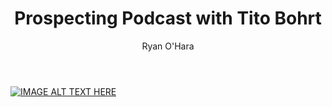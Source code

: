 ﻿---
layout: blog
title: Prospecting Podcast with Tito Bohrt
description: Ryan O’Hara sits down with Tito Bohrt, CEO of AltiSales and talks about prospecting, how to structure SDR teams, and the future of researching prospects.
coverImage: /img/Tito_Bohrt.jpg
publishDate: Jun 20, 2018

author: Ryan O'Hara
authorProfile:  Ryan O'Hara has been an early employee at several startups helping them with marketing and prospecting tactics, including Dyn who was acquired by Oracle for $600+ million in 2016. He's had prospecting campaigns featured in Fortune, Mashable, and TheNextWeb. Ryan specializes in branding, business development, prospecting, and coaching people on how to make good digital first impressions. He also mentors two accelerators, The Iron Yard and The Alpha Loft, and hosts The Prospecting Podcast.
authorImage: /img/Ryan-OHara-Headshot.png
---


[![IMAGE ALT TEXT HERE](/img/podcastWithTito.png)](https://w.soundcloud.com/player/?url=https%3A//api.soundcloud.com/tracks/461068527&amp;color=%23ff5500&amp;auto_play=false&amp;hide_related=false&amp;show_comments=true&amp;show_user=true&amp;show_reposts=false&amp;show_teaser=true&amp;visual=true
)
